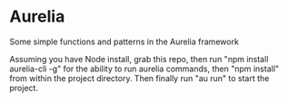 # Aurelia
Some simple functions and patterns in the Aurelia framework

Assuming you have Node install, grab this repo, then run "npm install aurelia-cli -g" for the ability to run aurelia commands, then "npm install" from within the project directory.
Then finally run "au run" to start the project.

